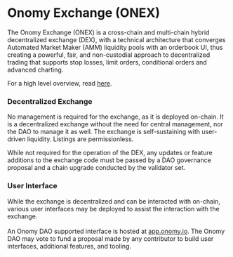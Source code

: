# Onomy Exchange (ONEX)

The Onomy Exchange (ONEX) is a cross-chain and multi-chain hybrid decentralized exchange (DEX), with a technical architecture that converges Automated Market Maker (AMM) liquidity pools with an orderbook UI, thus creating a powerful, fair, and non-custodial approach to decentralized trading that supports stop losses, limit orders, conditional orders and advanced charting.

For a high level overview, read [here](https://medium.com/onomy-protocol/hybrid-theory-the-rise-of-hybrid-decentralised-exchanges-5b57a8eee5db).

### Decentralized Exchange

No management is required for the exchange, as it is deployed on-chain. It is a decentralized exchange without the need for central management, nor the DAO to manage it as well. The exchange is self-sustaining with user-driven liquidity. Listings are permissionless.

While not required for the operation of the DEX, any updates or feature additions to the exchange code must be passed by a DAO governance proposal and a chain upgrade conducted by the validator set.

### User Interface

While the exchange is decentralized and can be interacted with on-chain, various user interfaces may be deployed to assist the interaction with the exchange. \
\
An Onomy DAO supported interface is hosted at [app.onomy.io](https://app.onomy.io). The Onomy DAO may vote to fund a proposal made by any contributor to build user interfaces, additional features, and tooling.

